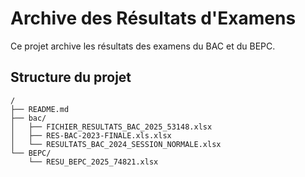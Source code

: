 # Archive des Résultats d'Examens

Ce projet archive les résultats des examens du BAC et du BEPC.

## Structure du projet

```
/
├── README.md
├── bac/
│   ├── FICHIER_RESULTATS_BAC_2025_53148.xlsx
│   ├── RES-BAC-2023-FINALE.xls.xlsx
│   └── RESULTATS_BAC_2024_SESSION_NORMALE.xlsx
└── BEPC/
    └── RESU_BEPC_2025_74821.xlsx
```